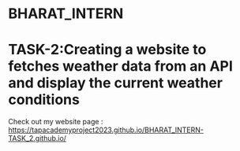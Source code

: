 # BHARAT_INTERN
# TASK-2:Creating a website to fetches weather data from an API and display the current weather conditions
Check out my website page :  https://tapacademyproject2023.github.io/BHARAT_INTERN-TASK_2.github.io/
